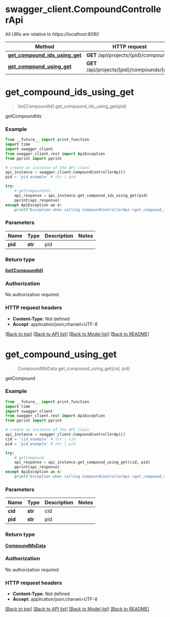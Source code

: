 # swagger_client.CompoundControllerApi

All URIs are relative to *https://localhost:8080*

Method | HTTP request | Description
------------- | ------------- | -------------
[**get_compound_ids_using_get**](CompoundControllerApi.md#get_compound_ids_using_get) | **GET** /api/projects/{pid}/compounds | getCompoundIds
[**get_compound_using_get**](CompoundControllerApi.md#get_compound_using_get) | **GET** /api/projects/{pid}/compounds/{cid} | getCompound


# **get_compound_ids_using_get**
> list[CompoundId] get_compound_ids_using_get(pid)

getCompoundIds

### Example
```python
from __future__ import print_function
import time
import swagger_client
from swagger_client.rest import ApiException
from pprint import pprint

# create an instance of the API class
api_instance = swagger_client.CompoundControllerApi()
pid = 'pid_example' # str | pid

try:
    # getCompoundIds
    api_response = api_instance.get_compound_ids_using_get(pid)
    pprint(api_response)
except ApiException as e:
    print("Exception when calling CompoundControllerApi->get_compound_ids_using_get: %s\n" % e)
```

### Parameters

Name | Type | Description  | Notes
------------- | ------------- | ------------- | -------------
 **pid** | **str**| pid | 

### Return type

[**list[CompoundId]**](CompoundId.md)

### Authorization

No authorization required

### HTTP request headers

 - **Content-Type**: Not defined
 - **Accept**: application/json;charset=UTF-8

[[Back to top]](#) [[Back to API list]](../README.md#documentation-for-api-endpoints) [[Back to Model list]](../README.md#documentation-for-models) [[Back to README]](../README.md)

# **get_compound_using_get**
> CompoundMsData get_compound_using_get(cid, pid)

getCompound

### Example
```python
from __future__ import print_function
import time
import swagger_client
from swagger_client.rest import ApiException
from pprint import pprint

# create an instance of the API class
api_instance = swagger_client.CompoundControllerApi()
cid = 'cid_example' # str | cid
pid = 'pid_example' # str | pid

try:
    # getCompound
    api_response = api_instance.get_compound_using_get(cid, pid)
    pprint(api_response)
except ApiException as e:
    print("Exception when calling CompoundControllerApi->get_compound_using_get: %s\n" % e)
```

### Parameters

Name | Type | Description  | Notes
------------- | ------------- | ------------- | -------------
 **cid** | **str**| cid | 
 **pid** | **str**| pid | 

### Return type

[**CompoundMsData**](CompoundMsData.md)

### Authorization

No authorization required

### HTTP request headers

 - **Content-Type**: Not defined
 - **Accept**: application/json;charset=UTF-8

[[Back to top]](#) [[Back to API list]](../README.md#documentation-for-api-endpoints) [[Back to Model list]](../README.md#documentation-for-models) [[Back to README]](../README.md)

